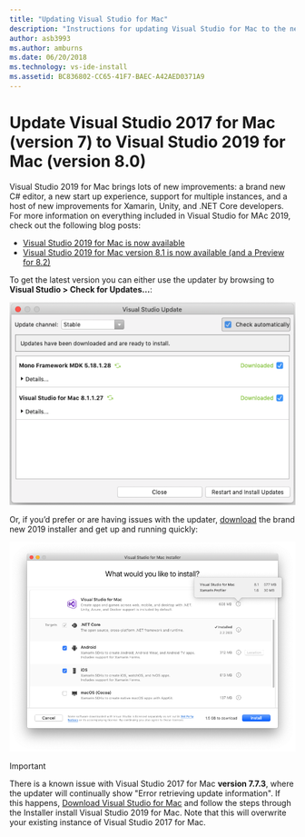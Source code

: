 ```yaml
---
title: "Updating Visual Studio for Mac"
description: "Instructions for updating Visual Studio for Mac to the newest version."
author: asb3993
ms.author: amburns
ms.date: 06/20/2018
ms.technology: vs-ide-install
ms.assetid: BC836802-CC65-41F7-BAEC-A42AED0371A9
---
```


# Update Visual Studio 2017 for Mac (version 7) to Visual Studio 2019 for Mac (version 8.0)

Visual Studio 2019 for Mac brings lots of new improvements: a brand new C# editor, a new start up experience, support for multiple instances, and a host of new improvements for Xamarin, Unity, and .NET Core developers. For more information on everything included in Visual Studio for MAc 2019, check out the following blog posts:

- [Visual Studio 2019 for Mac is now available](https://devblogs.microsoft.com/visualstudio/visual-studio-2019-for-mac-is-now-available/)
- [Visual Studio 2019 for Mac version 8.1 is now available (and a Preview for 8.2)](https://devblogs.microsoft.com/visualstudio/visual-studio-2019-for-mac-version-8-1-is-now-available-and-a-preview-for-8-2/)
 
To get the latest version you can either use the updater by browsing to **Visual Studio > Check for Updates…**:

![updater dialog](media/update-vsmac-updater.png)

Or, if you’d prefer or are having issues with the updater, [download](https://visualstudio.microsoft.com/vs/mac/) the brand new 2019 installer and get up and running quickly:

![installation screen](media/update-vsmac-installer.png)
 
> [!IMPORTANT]
> There is a known issue with Visual Studio 2017 for Mac **version 7.7.3**, where the updater will continually show "Error retrieving update information". If this happens, [Download Visual Studio for Mac](https://visualstudio.microsoft.com/vs/mac/) and follow the steps through the Installer install Visual Studio 2019 for Mac. Note that this will overwrite your existing instance of Visual Studio 2017 for Mac.